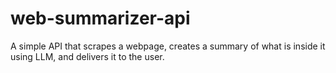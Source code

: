 # web-summarizer-api
A simple API that scrapes a webpage, creates a summary of what is inside it using LLM, and delivers it to the user.

